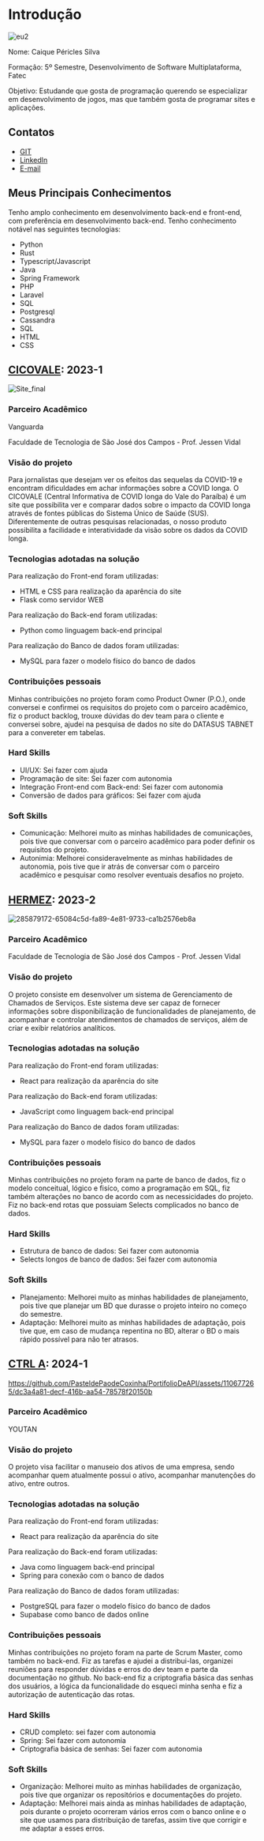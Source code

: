 # Introdução

![eu2](https://github.com/PasteldePaodeCoxinha/PortifolioDeAPI/assets/110677265/10135b35-9708-4b6c-ab09-bddbe957de04)

Nome: Caique Péricles Silva

Formação: 5º Semestre, Desenvolvimento de Software Multiplataforma, Fatec

Objetivo: Estudande que gosta de programação querendo se especializar em desenvolvimento de jogos, mas que também gosta de programar sites e aplicações.

## Contatos
* [GIT](https://github.com/PasteldePaodeCoxinha)
* [LinkedIn](https://www.linkedin.com/in/caiquepastelsilva/)
* [E-mail](mailto:caiquepericles.23@gmail.com)

## Meus Principais Conhecimentos

Tenho amplo conhecimento em desenvolvimento back-end e front-end, com preferência em desenvolvimento back-end. Tenho conhecimento notável nas seguintes tecnologias:
* Python
* Rust
* Typescript/Javascript
* Java
* Spring Framework
* PHP
* Laravel
* SQL
* Postgresql
* Cassandra
* SQL
* HTML
* CSS

## [CICOVALE](https://github.com/equipedevo/API_1): 2023-1

![Site_final](https://github.com/PasteldePaodeCoxinha/PortifolioDeAPI/assets/110677265/217e3cbf-23c2-4054-8d39-85a11f296422)


### Parceiro Acadêmico

Vanguarda 

Faculdade de Tecnologia de São José dos Campos - Prof. Jessen Vidal

### Visão do projeto

Para jornalistas que desejam ver os efeitos das sequelas da COVID-19 e encontram dificuldades em achar informações sobre a COVID longa. O CICOVALE (Central Informativa de COVID longa do Vale do Paraíba) é um site que possibilita ver e comparar dados sobre o impacto da COVID longa através de fontes públicas do Sistema Único de Saúde (SUS). Diferentemente de outras pesquisas relacionadas, o nosso produto possibilita a facilidade e interatividade da visão sobre os dados da COVID longa.

### Tecnologias adotadas na solução

Para realização do Front-end foram utilizadas:

* HTML e CSS para realização da aparência do site
* Flask como servidor WEB

Para realização do Back-end foram utilizadas:

* Python como linguagem back-end principal

Para realização do Banco de dados foram utilizadas:

* MySQL para fazer o modelo físico do banco de dados

### Contribuições pessoais

Minhas contribuições no projeto foram como Product Owner (P.O.), onde conversei e confirmei os requisitos do projeto com o parceiro acadêmico, fiz o product backlog, trouxe dúvidas do dev team para o cliente e conversei sobre, ajudei na pesquisa de dados no site do DATASUS TABNET para a convereter em tabelas.

### Hard Skills

* UI/UX: Sei fazer com ajuda
* Programação de site: Sei fazer com autonomia
* Integração Front-end com Back-end: Sei fazer com autonomia
* Conversão de dados para gráficos: Sei fazer com ajuda

### Soft Skills

* Comunicação: Melhorei muito as minhas habilidades de comunicações, pois tive que conversar com o parceiro acadêmico para poder definir os requisitos do projeto.
* Autonimia: Melhorei consideravelmente as minhas habilidades de autonomia, pois tive que ir atrás de conversar com o parceiro acadêmico e pesquisar como resolver eventuais desafios no projeto.


## [HERMEZ](https://github.com/equipedevo/API_2): 2023-2

![285879172-65084c5d-fa89-4e81-9733-ca1b2576eb8a](https://github.com/PasteldePaodeCoxinha/PortifolioDeAPI/assets/110677265/d0fab9eb-36f6-464f-a5d3-03ff2239bb55)

### Parceiro Acadêmico

Faculdade de Tecnologia de São José dos Campos - Prof. Jessen Vidal

### Visão do projeto

O projeto consiste em desenvolver um sistema de Gerenciamento de Chamados de Serviços. Este sistema deve ser capaz de fornecer informações sobre disponibilização de funcionalidades de planejamento, de acompanhar e controlar atendimentos de chamados de serviços, além de criar e exibir relatórios analíticos. 

### Tecnologias adotadas na solução

Para realização do Front-end foram utilizadas:

* React para realização da aparência do site

Para realização do Back-end foram utilizadas:

* JavaScript como linguagem back-end principal

Para realização do Banco de dados foram utilizadas:

* MySQL para fazer o modelo físico do banco de dados

### Contribuições pessoais

Minhas contribuições no projeto foram na parte de banco de dados, fiz o modelo conceitual, lógico e fisíco, como a programação em SQL, fiz também alterações no banco de acordo com as necessicidades do projeto. Fiz no back-end rotas que possuiam Selects complicados no banco de dados.

### Hard Skills

* Estrutura de banco de dados: Sei fazer com autonomia
* Selects longos de banco de dados: Sei fazer com autonomia

### Soft Skills

* Planejamento: Melhorei muito as minhas habilidades de planejamento, pois tive que planejar um BD que durasse o projeto inteiro no começo do semestre.
* Adaptação: Melhorei muito as minhas habilidades de adaptação, pois tive que, em caso de mudança repentina no BD, alterar o BD o mais rápido possível para não ter atrasos.

## [CTRL A](https://github.com/equipe-javali/API_3): 2024-1


https://github.com/PasteldePaodeCoxinha/PortifolioDeAPI/assets/110677265/dc3a4a81-decf-416b-aa54-78578f20150b


### Parceiro Acadêmico

YOUTAN

### Visão do projeto

O projeto visa facilitar o manuseio dos ativos de uma empresa, sendo acompanhar quem atualmente possui o ativo, acompanhar manutenções do ativo, entre outros.

### Tecnologias adotadas na solução

Para realização do Front-end foram utilizadas:

* React para realização da aparência do site

Para realização do Back-end foram utilizadas:

* Java como linguagem back-end principal
* Spring para conexão com o banco de dados

Para realização do Banco de dados foram utilizadas:

* PostgreSQL para fazer o modelo físico do banco de dados
* Supabase como banco de dados online

### Contribuições pessoais

Minhas contribuições no projeto foram na parte de Scrum Master, como também no back-end. Fiz as tarefas e ajudei a distribui-las, organizei reuniões para responder dúvidas e erros do dev team e parte da documentação no github. No back-end fiz a criptografia básica das senhas dos usuários, a lógica da funcionalidade do esqueci minha senha e fiz a autorização de autenticação das rotas.

### Hard Skills

* CRUD completo: sei fazer com autonomia
* Spring: Sei fazer com autonomia
* Criptografia básica de senhas: Sei fazer com autonomia

### Soft Skills

* Organização: Melhorei muito as minhas habilidades de organização, pois tive que organizar os repositórios e documentações do projeto.
* Adaptação: Melhorei mais ainda as minhas habilidades de adaptação, pois durante o projeto ocorreram vários erros com o banco online e o site que usamos para distribuição de tarefas, assim tive que corrigir e me adaptar a esses erros.
